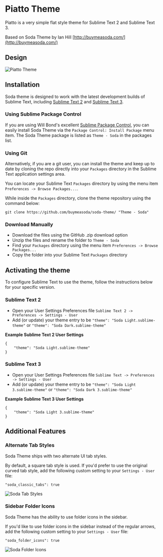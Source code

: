 # Piatto Theme

 Piatto is a very simple flat style theme for Sublime Text 2 and Sublime Text 3.

Based on Soda Theme by Ian Hill [http://buymeasoda.com/](http://buymeasoda.com/)

## Design

![Piatto Theme](http://buymeasoda.github.com/soda-theme/images/screenshots/soda-2-light-theme.png?v=4)

## Installation

Soda theme is designed to work with the latest development builds of Sublime Text, including [Sublime Text 2](http://www.sublimetext.com/dev) and [Sublime Text 3](http://www.sublimetext.com/3dev).

### Using Sublime Package Control

If you are using Will Bond's excellent [Sublime Package Control](http://wbond.net/sublime_packages/package_control), you can easily install Soda Theme via the `Package Control: Install Package` menu item. The Soda Theme package is listed as `Theme - Soda` in the packages list.

### Using Git

Alternatively, if you are a git user, you can install the theme and keep up to date by cloning the repo directly into your `Packages` directory in the Sublime Text application settings area.

You can locate your Sublime Text `Packages` directory by using the menu item `Preferences -> Browse Packages...`.

While inside the `Packages` directory, clone the theme repository using the command below:

    git clone https://github.com/buymeasoda/soda-theme/ "Theme - Soda"

### Download Manually

* Download the files using the GitHub .zip download option
* Unzip the files and rename the folder to `Theme - Soda`
* Find your `Packages` directory using the menu item  `Preferences -> Browse Packages...`
* Copy the folder into your Sublime Text `Packages` directory

## Activating the theme

To configure Sublime Text to use the theme, follow the instructions below for your specific version.

### Sublime Text 2

* Open your User Settings Preferences file `Sublime Text 2 -> Preferences -> Settings - User`
* Add (or update) your theme entry to be `"theme": "Soda Light.sublime-theme"` or `"theme": "Soda Dark.sublime-theme"`

**Example Sublime Text 2 User Settings**

    {
        "theme": "Soda Light.sublime-theme"
    }

### Sublime Text 3

* Open your User Settings Preferences file `Sublime Text -> Preferences -> Settings - User`
* Add (or update) your theme entry to be `"theme": "Soda Light 3.sublime-theme"` or `"theme": "Soda Dark 3.sublime-theme"`

**Example Sublime Text 3 User Settings**

    {
        "theme": "Soda Light 3.sublime-theme"
    }

## Additional Features

### Alternate Tab Styles

Soda Theme ships with two alternate UI tab styles.

By default, a square tab style is used. If you'd prefer to use the original curved tab style, add the following custom setting to your `Settings - User` file:

    "soda_classic_tabs": true

![Soda Tab Styles](http://buymeasoda.github.com/soda-theme/images/features/multiple-tab-styles.png)

### Sidebar Folder Icons

Soda Theme has the ability to use folder icons in the sidebar.

If you'd like to use folder icons in the sidebar instead of the regular arrows, add the following custom setting to your `Settings - User` file:

    "soda_folder_icons": true

![Soda Folder Icons](http://buymeasoda.github.com/soda-theme/images/features/sidebar-folder-icons.png)
